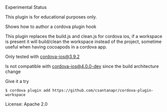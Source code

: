 Experimental Status

This plugin is for educational purposes only.

Shows how to author a cordova plugin hook

This plugin replaces the build.js and clean.js for cordova ios, if a workspace is present it will
build/clean the workspace instead of the project, sometime useful when having cocoapods in a 
cordova app.

Only tested with cordova-ios@3.9.2

Is not compatible with cordova-ios@4.0.0-dev since the build architecture change

Give it a try

    $ cordova plugin add https://github.com/csantanapr/cordova-plugin-workspace

License: Apache 2.0
